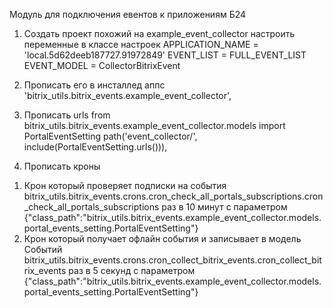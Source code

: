Модуль для подключения евентов к приложениям Б24

1) Создать проект похожий на example_event_collector
настроить переменные в классе настроек
APPLICATION_NAME = 'local.5d62deeb187727.91972849'
EVENT_LIST = FULL_EVENT_LIST
EVENT_MODEL = CollectorBitrixEvent

2) Прописать его в инсталлед аппс 'bitrix_utils.bitrix_events.example_event_collector',

3) Прописать urls
from bitrix_utils.bitrix_events.example_event_collector.models import PortalEventSetting
path('event_collector/', include(PortalEventSetting.urls())),


4) Прописать кроны
1. Крон который проверяет подписки на события
 bitrix_utils.bitrix_events.crons.cron_check_all_portals_subscriptions.cron_check_all_portals_subscriptions
раз в 10 минут с параметром {"class_path":"bitrix_utils.bitrix_events.example_event_collector.models.portal_events_setting.PortalEventSetting"}
2. Крон который получает офлайн события и записывает в модель Событий
bitrix_utils.bitrix_events.crons.cron_collect_bitrix_events.cron_collect_bitrix_events
раз в 5 секунд с параметром {"class_path":"bitrix_utils.bitrix_events.example_event_collector.models.portal_events_setting.PortalEventSetting"}